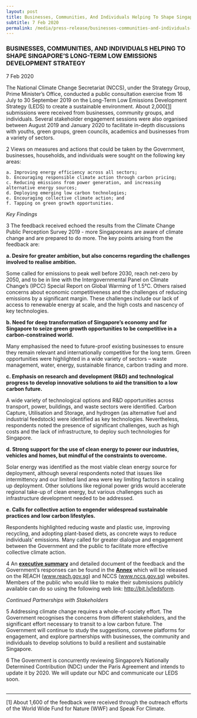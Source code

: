 ```yaml
---
layout: post
title: Businesses, Communities, And Individuals Helping To Shape Singapore’s Long-Term Low Emissions Development Strategy
subtitle: 7 Feb 2020
permalink: /media/press-release/businesses-communities-and-individuals-helping-to-shape-singapore-s-long-term-low-emissions-development-strategy
---
```


### BUSINESSES, COMMUNITIES, AND INDIVIDUALS HELPING TO SHAPE SINGAPORE’S LONG-TERM LOW EMISSIONS DEVELOPMENT STRATEGY

7 Feb 2020

The National Climate Change Secretariat (NCCS), under the Strategy Group, Prime Minister’s Office, conducted a public consultation exercise from 16 July to 30 September 2019 on the Long-Term Low Emissions Development Strategy (LEDS) to create a sustainable environment. About 2,000<a href="#1" name="1">[1]</a> submissions were received from businesses, community groups, and individuals.  Several stakeholder engagement sessions were also organised between August 2019 and January 2020 to facilitate in-depth discussions with youths, green groups, green councils, academics and businesses from a variety of sectors.

2    Views on measures and actions that could be taken by the Government, businesses, households, and individuals were sought on the following key areas:

    a. Improving energy efficiency across all sectors;  
    b. Encouraging responsible climate action through carbon pricing;  
    c. Reducing emissions from power generation, and increasing alternative energy sources;  
    d. Deploying emerging low carbon technologies;  
    e. Encouraging collective climate action; and  
    f. Tapping on green growth opportunities.


*Key Findings*

3    The feedback received echoed the results from the Climate Change Public Perception Survey 2019 - more Singaporeans are aware of climate change and are prepared to do more. The key points arising from the feedback are:

**a. Desire for greater ambition, but also concerns regarding the challenges involved to realise ambition.**

Some called for emissions to peak well before 2030, reach net-zero by 2050, and to be in line with the Intergovernmental Panel on Climate Change’s (IPCC) Special Report on Global Warming of 1.5°C. Others raised concerns about economic competitiveness and the challenges of reducing emissions by a significant margin. These challenges include our lack of access to renewable energy at scale, and the high costs and nascency of key technologies.

**b. Need for deep transformation of Singapore’s economy and for Singapore to seize green growth opportunities to be competitive in a carbon-constrained world.**

Many emphasised the need to future-proof existing businesses to ensure they remain relevant and internationally competitive for the long term. Green opportunities were highlighted in a wide variety of sectors – waste management, water, energy, sustainable finance, carbon trading and more.

**c. Emphasis on research and development (R&D) and technological progress to develop innovative solutions to aid the transition to a low carbon future.**

A wide variety of technological options and R&D opportunities across transport, power, buildings, and waste sectors were identified. Carbon Capture, Utilisation and Storage, and hydrogen (as alternative fuel and industrial feedstock) were identified as key technologies. Nevertheless, respondents noted the presence of significant challenges, such as high costs and the lack of infrastructure, to deploy such technologies for Singapore.

**d. Strong support for the use of clean energy to power our industries, vehicles and homes, but mindful of the constraints to overcome.**

Solar energy was identified as the most viable clean energy source for deployment, although several respondents noted that issues like intermittency and our limited land area were key limiting factors in scaling up deployment. Other solutions like regional power grids would accelerate regional take-up of clean energy, but various challenges such as infrastructure development needed to be addressed.

**e. Calls for collective action to engender widespread sustainable practices and low carbon lifestyles.**

Respondents highlighted reducing waste and plastic use, improving recycling, and adopting plant-based diets, as concrete ways to reduce individuals’ emissions. Many called for greater dialogue and engagement between the Government and the public to facilitate more effective collective climate action. 

4    An **[<a href="/public-consultation/response-to-feedback-on-singapore's-long-term-low-emissions-development-strategy/" target="_blank">executive summary</a>](/public-consultation/response-to-feedback-on-singapore's-long-term-low-emissions-development-strategy/)** and detailed document of the feedback and the Government’s responses can be found in the **[<a href="/files/docs/default-source/default-document-library/annex-for-singapore's-leds-public-consultation-response-(final).pdf" target="_blank">Annex</a>](/files/docs/default-source/default-document-library/annex-for-singapore's-leds-public-consultation-response-(final).pdf)** which will be released on the REACH ([<a href="https://www.reach.gov.sg/" target="_blank">www.reach.gov.sg</a>](https://www.reach.gov.sg/)) and NCCS ([<a href="https://www.nccs.gov.sg/" target="_blank">www.nccs.gov.sg</a>](https://www.nccs.gov.sg/)) websites. Members of the public who would like to make their submissions publicly available can do so using the following web link: [<a href="https://form.gov.sg/#!/5e27bdfa3acc0e0011417190" target="_blank">http://bit.ly/ledsform</a>](https://form.gov.sg/#!/5e27bdfa3acc0e0011417190).

*Continued Partnerships with Stakeholders*

5    Addressing climate change requires a whole-of-society effort. The Government recognises the concerns from different stakeholders, and the significant effort necessary to transit to a low carbon future. The Government will continue to study the suggestions, convene platforms for engagement, and explore partnerships with businesses, the community and individuals to develop solutions to build a resilient and sustainable Singapore.

6    The Government is concurrently reviewing Singapore’s Nationally Determined Contribution (NDC) under the Paris Agreement and intends to update it by 2020. We will update our NDC and communicate our LEDS soon.
<br><br>

___

<a id="1" name="1">[1]</a> About 1,600 of the feedback were received through the outreach efforts of the World Wide Fund for Nature (WWF) and Speak For Climate.



